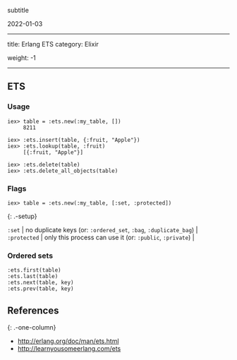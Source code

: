 subtitle

2022-01-03

------------------------------------------------------------------------

title: Erlang ETS category: Elixir

weight: -1

------------------------------------------------------------------------

ETS
---

### Usage

    iex> table = :ets.new(:my_table, [])
         8211

    iex> :ets.insert(table, {:fruit, "Apple"})
    iex> :ets.lookup(table, :fruit)
         [{:fruit, "Apple"}]

    iex> :ets.delete(table)
    iex> :ets.delete_all_objects(table)

### Flags

    iex> table = :ets.new(:my_table, [:set, :protected])

{: .-setup}

`:set` | no duplicate keys (or: `:ordered_set`, `:bag`, `:duplicate_bag`) |  
`:protected` | only this process can use it (or: `:public`, `:private`) |

### Ordered sets

    :ets.first(table)
    :ets.last(table)
    :ets.next(table, key)
    :ets.prev(table, key)

References
----------

{: .-one-column}

-   <a href="http://erlang.org/doc/man/ets.html" class="uri">http://erlang.org/doc/man/ets.html</a>
-   <a href="http://learnyousomeerlang.com/ets" class="uri">http://learnyousomeerlang.com/ets</a>
